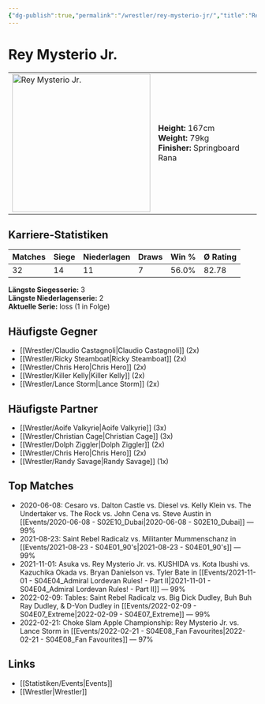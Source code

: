 ```yaml
---
{"dg-publish":true,"permalink":"/wrestler/rey-mysterio-jr/","title":"Rey Mysterio Jr.","tags":["wrestler"],"noteIcon":""}
---
```



# Rey Mysterio Jr.

<table>
        <tr>
        <td><img src="https://github.com/CptSpaulding1980/choke-slam-wrestling/releases/download/images/Rey_Mysterio_Jr..png" width="280" alt="Rey Mysterio Jr."></td>
        <td>
        <b>Height:</b> 167cm<br>
        <b>Weight:</b> 79kg<br>
        <b>Finisher:</b> Springboard Rana<br>
        </td>
        </tr>
        </table>
        
## Karriere-Statistiken

| Matches | Siege | Niederlagen | Draws | Win % | Ø Rating |
|---------|-------|-------------|-------|-------|-----------|
| 32 | 14 | 11 | 7 | 56.0% | 82.78 |

**Längste Siegesserie:** 3<br>**Längste Niederlagenserie:** 2<br>**Aktuelle Serie:** loss (1 in Folge)


## Häufigste Gegner
- [[Wrestler/Claudio Castagnoli\|Claudio Castagnoli]] (2x)
- [[Wrestler/Ricky Steamboat\|Ricky Steamboat]] (2x)
- [[Wrestler/Chris Hero\|Chris Hero]] (2x)
- [[Wrestler/Killer Kelly\|Killer Kelly]] (2x)
- [[Wrestler/Lance Storm\|Lance Storm]] (2x)

## Häufigste Partner
- [[Wrestler/Aoife Valkyrie\|Aoife Valkyrie]] (3x)
- [[Wrestler/Christian Cage\|Christian Cage]] (3x)
- [[Wrestler/Dolph Ziggler\|Dolph Ziggler]] (2x)
- [[Wrestler/Chris Hero\|Chris Hero]] (2x)
- [[Wrestler/Randy Savage\|Randy Savage]] (1x)

## Top Matches
- 2020-06-08: Cesaro  vs. Dalton Castle vs. Diesel vs. Kelly Klein vs. The Undertaker  vs. The Rock vs. John Cena vs. Steve Austin in [[Events/2020-06-08 - S02E10_Dubai\|2020-06-08 - S02E10_Dubai]] — 99%
- 2021-08-23: Saint Rebel Radicalz vs. Militanter Mummenschanz in [[Events/2021-08-23 - S04E01_90's\|2021-08-23 - S04E01_90's]] — 99%
- 2021-11-01: Asuka vs. Rey Mysterio Jr. vs. KUSHIDA  vs. Kota Ibushi vs. Kazuchika Okada vs. Bryan Danielson vs. Tyler Bate in [[Events/2021-11-01 - S04E04_Admiral Lordevan Rules! - Part II\|2021-11-01 - S04E04_Admiral Lordevan Rules! - Part II]] — 99%
- 2022-02-09: Tables: Saint Rebel Radicalz vs. Big Dick Dudley, Buh Buh Ray Dudley, & D-Von Dudley in [[Events/2022-02-09 - S04E07_Extreme\|2022-02-09 - S04E07_Extreme]] — 99%
- 2022-02-21: Choke Slam Apple Championship: Rey Mysterio Jr. vs. Lance Storm in [[Events/2022-02-21 - S04E08_Fan Favourites\|2022-02-21 - S04E08_Fan Favourites]] — 97%

## Links
- [[Statistiken/Events\|Events]]
- [[Wrestler\|Wrestler]]
